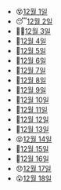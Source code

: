 - 😵[12월 1일](12.1_project.md)
- 😴[12월 2일](12.2_project.md)
- 🕵️‍♀️[12월 3일](12.3_project.md)
- 🧛[12월 4일](12.4_project.md)
- 🥶[12월 5일](12.5_project.md)
- 🙏[12월 6일](12.6_project.md)
- 🦸[12월 7일](12.7_project.md)
- 🤢[12월 8일](12.8_project.md)
- 🥑[12월 9일](12.9_project.md)
- 🎃[12월 10일](12.10_project.md)
- 🍰[12월 11일](12.11_project.md)
- 🍬[12월 12일](12.12_project.md)
- 👤[12월 13일](12.13_project.md)
- 😝[12월 14일](12.14_project.md)
- 🍺[12월 15일](12.15_project.md)
- 🍷[12월 16일](12.16_project.md)
- 😞[12월 17일](12.17.md)
- 😮[12월 18일](12.18.md)

